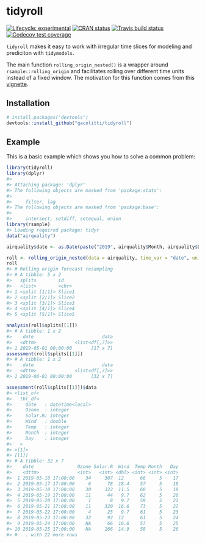 
# tidyroll

<!-- badges: start -->

[![Lifecycle:
experimental](https://img.shields.io/badge/lifecycle-experimental-orange.svg)](https://www.tidyverse.org/lifecycle/#experimental)
[![CRAN
status](https://www.r-pkg.org/badges/version/tidyroll)](https://CRAN.R-project.org/package=tidyroll)
[![Travis build
status](https://travis-ci.org/gacolitti/tidyroll.svg?branch=master)](https://travis-ci.org/gacolitti/tidyroll)
[![Codecov test
coverage](https://codecov.io/gh/gacolitti/tidyroll/branch/master/graph/badge.svg)](https://codecov.io/gh/gacolitti/tidyroll?branch=master)
<!-- badges: end -->

`tidyroll` makes it easy to work with irregular time slices for modeling
and prediciton with `tidymodels`.

The main function `rolling_origin_nested()` is a wrapper around
`rsample::rolling_origin` and facilitates rolling over different time
units instead of a fixed window. The motivation for this function comes
from this
[vignette](https://tidymodels.github.io/rsample/articles/Applications/Time_Series.html).

## Installation

``` r
# install.packages("devtools")
devtools::install_github("gacolitti/tidyroll")
```

## Example

This is a basic example which shows you how to solve a common problem:

``` r
library(tidyroll)
library(dplyr)
#> 
#> Attaching package: 'dplyr'
#> The following objects are masked from 'package:stats':
#> 
#>     filter, lag
#> The following objects are masked from 'package:base':
#> 
#>     intersect, setdiff, setequal, union
library(rsample)
#> Loading required package: tidyr
data("airquality")

airquality$date <- as.Date(paste("2019", airquality$Month, airquality$Day, sep = "-"))

roll <- rolling_origin_nested(data = airquality, time_var = "date", unit = "month")
roll
#> # Rolling origin forecast resampling 
#> # A tibble: 5 x 2
#>   splits        id    
#>   <list>        <chr> 
#> 1 <split [1/1]> Slice1
#> 2 <split [2/1]> Slice2
#> 3 <split [3/1]> Slice3
#> 4 <split [4/1]> Slice4
#> 5 <split [5/1]> Slice5

analysis(roll$splits[[1]])
#> # A tibble: 1 x 2
#>   .date                         data
#>   <dttm>              <list<df[,7]>>
#> 1 2019-05-01 00:00:00       [17 x 7]
assessment(roll$splits[[1]])
#> # A tibble: 1 x 2
#>   .date                         data
#>   <dttm>              <list<df[,7]>>
#> 1 2019-06-01 00:00:00       [32 x 7]

assessment(roll$splits[[1]])$data
#> <list_of<
#>   tbl_df<
#>     date   : datetime<local>
#>     Ozone  : integer
#>     Solar.R: integer
#>     Wind   : double
#>     Temp   : integer
#>     Month  : integer
#>     Day    : integer
#>   >
#> >[1]>
#> [[1]]
#> # A tibble: 32 x 7
#>    date                Ozone Solar.R  Wind  Temp Month   Day
#>    <dttm>              <int>   <int> <dbl> <int> <int> <int>
#>  1 2019-05-16 17:00:00    34     307  12      66     5    17
#>  2 2019-05-17 17:00:00     6      78  18.4    57     5    18
#>  3 2019-05-18 17:00:00    30     322  11.5    68     5    19
#>  4 2019-05-19 17:00:00    11      44   9.7    62     5    20
#>  5 2019-05-20 17:00:00     1       8   9.7    59     5    21
#>  6 2019-05-21 17:00:00    11     320  16.6    73     5    22
#>  7 2019-05-22 17:00:00     4      25   9.7    61     5    23
#>  8 2019-05-23 17:00:00    32      92  12      61     5    24
#>  9 2019-05-24 17:00:00    NA      66  16.6    57     5    25
#> 10 2019-05-25 17:00:00    NA     266  14.9    58     5    26
#> # ... with 22 more rows
```

